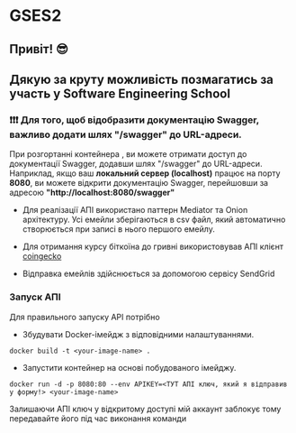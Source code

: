 # GSES2
## Привіт! 😎 
## Дякую за круту можливість позмагатись за участь у Software Engineering School
### ❗❗❗ Для того, щоб відобразити документацію Swagger, важливо додати шлях **"/swagger"** до URL-адреси.

При розгортанні контейнера , ви можете отримати доступ до документації Swagger, додавши шлях "/swagger" до URL-адреси. 
Наприклад, якщо ваш **локальний сервер (localhost)** працює на порту **8080**, ви можете відкрити документацію Swagger, перейшовши за адресою **"http://localhost:8080/swagger"**

- Для реалізації АПІ використано паттерн Mediator та Onion архітектуру. Усі емейли зберігаються в csv файл, який автоматично створюється при записі в нього першого емейлу. 

- Для отримання курсу біткоїна до гривні використовував АПІ клієнт [coingecko](https://www.coingecko.com/api/documentations/v3#/)
- Відправка емейлів здійснюється за допомогою сервісу SendGrid


### Запуск АПІ

Для правильного запуску API потрібно
- Збудувати Docker-імейдж з відповідними налаштуваннями. 
```docker
docker build -t <your-image-name> .
```
  - Запустити контейнер на основі побудованого імейджу.
```docker
docker run -d -p 8080:80 --env APIKEY=<ТУТ АПІ ключ, який я відправив у форму!> <your-image-name>
```

Залишаючи АПІ ключ у відкритому доступі мій аккаунт заблокує тому передавайте його під час виконання команди
